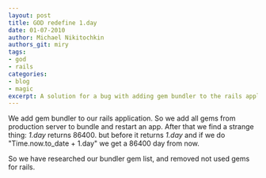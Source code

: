 ```yaml
---
layout: post
title: GOD redefine 1.day
date: 01-07-2010
author: Michael Nikitochkin
authors_git: miry
tags:
- god
- rails
categories:
- blog
- magic
excerpt: A solution for a bug with adding gem bundler to the rails application. 
---
```


We add gem bundler to our rails application. So we add all gems from production server to bundle and restart an app. After that we find a strange thing: *1.day* returns 86400. but before it returns *1.day* and if we do "Time.now.to_date + 1.day" we get a 86400 day from now.

So we have researched our bundler gem list, and removed not used gems for rails.
